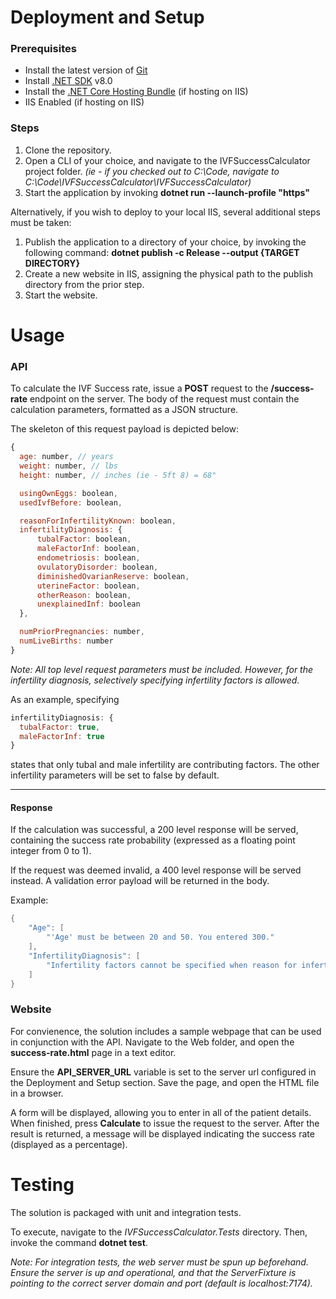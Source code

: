 # Deployment and Setup

### Prerequisites
- Install the latest version of [Git](https://git-scm.com/downloads)
- Install [.NET SDK](https://dotnet.microsoft.com/en-us/download/dotnet/8.0) v8.0
- Install the [.NET Core Hosting Bundle](https://dotnet.microsoft.com/en-us/download/dotnet/8.0) (if hosting on IIS)
- IIS Enabled (if hosting on IIS)

### Steps
1) Clone the repository.
2) Open a CLI of your choice, and navigate to the IVFSuccessCalculator project folder. *(ie - if you checked out to C:\Code, navigate to C:\Code\IVFSuccessCalculator\IVFSuccessCalculator)*
3) Start the application by invoking **dotnet run --launch-profile "https"**

Alternatively, if you wish to deploy to your local IIS, several additional steps must be taken:

1) Publish the application to a directory of your choice, by invoking the following command: **dotnet publish -c Release --output {TARGET DIRECTORY}**
2) Create a new website in IIS, assigning the physical path to the publish directory from the prior step.
3) Start the website.

# Usage

### API

To calculate the IVF Success rate, issue a **POST** request to the **/success-rate** endpoint on the server.
The body of the request must contain the calculation parameters, formatted as a JSON structure.

The skeleton of this request payload is depicted below:
```javascript
{
  age: number, // years
  weight: number, // lbs
  height: number, // inches (ie - 5ft 8) = 68"

  usingOwnEggs: boolean,
  usedIvfBefore: boolean,

  reasonForInfertilityKnown: boolean,
  infertilityDiagnosis: {
      tubalFactor: boolean,
      maleFactorInf: boolean,
      endometriosis: boolean,
      ovulatoryDisorder: boolean,
      diminishedOvarianReserve: boolean,
      uterineFactor: boolean,
      otherReason: boolean,
      unexplainedInf: boolean
  },

  numPriorPregnancies: number,
  numLiveBirths: number
}
```

*Note: All top level request parameters must be included. However, for the infertility diagnosis, selectively specifying infertility factors is allowed.*

As an example, specifying

```javascript
infertilityDiagnosis: {
  tubalFactor: true,
  maleFactorInf: true
}
```

states that only tubal and male infertility are contributing factors. 
The other infertility parameters will be set to false by default.

* * *

#### Response
If the calculation was successful, a 200 level response will be served, containing the success rate probability (expressed as a floating point integer from 0 to 1).


If the request was deemed invalid, a 400 level response will be served instead. 
A validation error payload will be returned in the body.

Example:
```csharp
{
    "Age": [
        "'Age' must be between 20 and 50. You entered 300."
    ],
    "InfertilityDiagnosis": [
        "Infertility factors cannot be specified when reason for infertility is not known."
    ]
}
```

### Website

For convienence, the solution includes a sample webpage that can be used in conjunction with the API. 
Navigate to the Web folder, and open the **success-rate.html** page in a text editor.

Ensure the **API_SERVER_URL** variable is set to the server url configured in the Deployment and Setup section.
Save the page, and open the HTML file in a browser.

A form will be displayed, allowing you to enter in all of the patient details.
When finished, press **Calculate** to issue the request to the server.
After the result is returned, a message will be displayed indicating the success rate (displayed as a percentage).

# Testing

The solution is packaged with unit and integration tests.

To execute, navigate to the *IVFSuccessCalculator.Tests* directory.
Then, invoke the command **dotnet test**.

*Note: For integration tests, the web server must be spun up beforehand.
Ensure the server is up and operational, and that the ServerFixture is pointing to the correct server domain and port (default is localhost:7174).*

